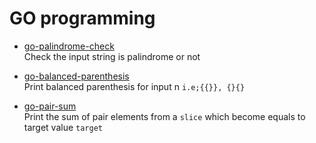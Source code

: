 # GO programming


 - [go-palindrome-check](https://github.com/sharantechuser/go-programming/tree/main/go-palindrom-check)    
    Check the input string is palindrome or not

- [go-balanced-parenthesis](https://github.com/sharantechuser/go-programming/tree/main/go-balanced-parenthesis)    
    Print balanced parenthesis for input n   `i.e;{{}}, {}{}`

- [go-pair-sum](https://github.com/sharantechuser/go-programming/tree/main/go-pair-sum)    
    Print the sum of pair elements from a `slice` which become equals to target value `target`
